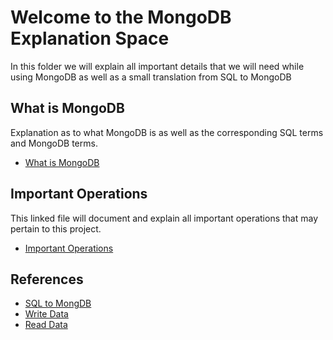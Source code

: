 # Welcome to the MongoDB Explanation Space
In this folder we will explain all important details that we will need while using MongoDB as well as a small translation from SQL to MongoDB
## What is MongoDB
Explanation as to what MongoDB is as well as the corresponding SQL terms and MongoDB terms.
+ [What is MongoDB](what_is_mongodb.md) 
## Important Operations
This linked file will document and explain all important operations that may pertain to this project.
+ [Important Operations](important_operations.md) 
## References
+ [SQL to MongDB](https://www.mongodb.com/docs/manual/reference/sql-comparison/)
+ [Write Data](https://www.mongodb.com/docs/languages/cpp/cpp-driver/current/write/)
+ [Read Data](https://www.mongodb.com/docs/languages/cpp/cpp-driver/current/read/)
